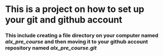 # This is a project on how to set up your git and github account
### This include creating a file directory on your computer named *alx_pre_course* and then moving it to your github account repository named *alx_pre_course.git*
